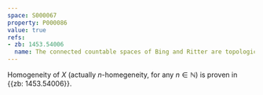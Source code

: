 ```yaml
---
space: S000067
property: P000086
value: true
refs:
- zb: 1453.54006
  name: The connected countable spaces of Bing and Ritter are topologically homogeneous (Banakh et al.)
---
```


Homogeneity of $X$ (actually $n$-homegeneity, for any $n\in\mathbb N$) is proven in {{zb: 1453.54006}}.
